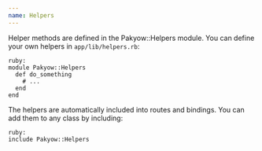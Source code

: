 ```yaml
---
name: Helpers
---
```


Helper methods are defined in the Pakyow::Helpers module. You can define your own helpers in `app/lib/helpers.rb`:

    ruby:
    module Pakyow::Helpers
      def do_something
        # ...
      end
    end

The helpers are automatically included into routes and bindings. You can add them to any class by including:

    ruby:
    include Pakyow::Helpers
